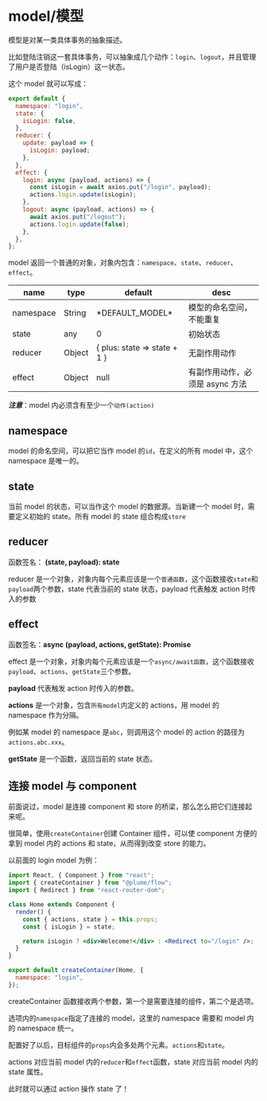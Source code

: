 # model/模型

模型是对某一类具体事务的抽象描述。

比如登陆注销这一套具体事务，可以抽象成几个动作：`login`、`logout`，并且管理了用户是否登陆（isLogin）这一状态。

这个 model 就可以写成：

```js
export default {
  namespace: "login",
  state: {
    isLogin: false,
  },
  reducer: {
    update: payload => {
      isLogin: payload;
    },
  },
  effect: {
    login: async (payload, actions) => {
      const isLogin = await axios.put("/login", payload);
      actions.login.update(isLogin);
    },
    logout: async (payload, actions) => {
      await axios.put("/logout");
      actions.login.update(false);
    },
  },
};
```

model 返回一个普通的对象，对象内包含：`namespace`、`state`、`reducer`、`effect`。

| name      | type   | default                      | desc                            |
| --------- | ------ | ---------------------------- | ------------------------------- |
| namespace | String | \*DEFAULT_MODEL\*            | 模型的命名空间，不能重复        |
| state     | any    | 0                            | 初始状态                        |
| reducer   | Object | { plus: state => state + 1 } | 无副作用动作                    |
| effect    | Object | null                         | 有副作用动作，必须是 async 方法 |

**_注意_**：model 内必须含有至少一个`动作(action)`

## namespace

model 的命名空间，可以把它当作 model 的`id`，在定义的所有 model 中，这个 namespace 是唯一的。

## state

当前 model 的状态，可以当作这个 model 的数据源。当新建一个 model 时，需要定义初始的 state。所有 model 的 state 组合构成`store`

## reducer

函数签名： **(state, payload): state**

reducer 是一个对象，对象内每个元素应该是一个`普通函数`，这个函数接收`state`和`payload`两个参数，state 代表当前的 state 状态，payload 代表触发 action 时传入的参数

## effect

函数签名：**async (payload, actions, getState): Promise**

effect 是一个对象，对象内每个元素应该是一个`async/await函数`，这个函数接收`payload`、`actions`、`getState`三个参数。

**payload** 代表触发 action 时传入的参数。

**actions** 是一个对象，包含`所有model`内定义的 actions，用 model 的 namespace 作为分隔。

例如某 model 的 namespace 是`abc`，则调用这个 model 的 action 的路径为`actions.abc.xxx`。

**getState** 是一个函数，返回当前的 state 状态。

## 连接 model 与 component

前面说过，model 是连接 component 和 store 的桥梁，那么怎么把它们连接起来呢。

很简单，使用`createContainer`创建 Container 组件，可以使 component 方便的拿到 model 内的 actions 和 state，从而得到改变 store 的能力。

以前面的 login model 为例：

```jsx
import React, { Component } from "react";
import { createContainer } from "@plume/flow";
import { Redirect } from "react-router-dom";

class Home extends Component {
  render() {
    const { actions, state } = this.props;
    const { isLogin } = state;

    return isLogin ? <div>Welecome!</div> : <Redirect to="/login" />;
  }
}

export default createContainer(Home, {
  namespace: "login",
});
```

createContainer 函数接收两个参数，第一个是需要连接的组件，第二个是选项。

选项内的`namespace`指定了连接的 model，这里的 namespace 需要和 model 内的 namespace 统一。

配置好了以后，目标组件的`props`内会多处两个元素。`actions`和`state`。

actions 对应当前 model 内的`reducer`和`effect`函数，state 对应当前 model 内的 state 属性。

此时就可以通过 action 操作 state 了！
